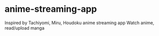 # anime-streaming-app
Inspired by Tachiyomi, Miru, Houdoku anime streaming app
Watch anime, read/upload manga
